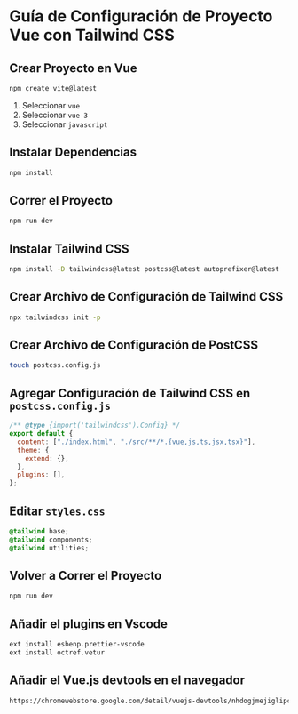 # Guía de Configuración de Proyecto Vue con Tailwind CSS

## Crear Proyecto en Vue

```bash
npm create vite@latest
```

1. Seleccionar `vue`
2. Seleccionar `vue 3`
3. Seleccionar `javascript`

## Instalar Dependencias

```bash
npm install
```

## Correr el Proyecto

```bash
npm run dev
```

## Instalar Tailwind CSS

```bash
npm install -D tailwindcss@latest postcss@latest autoprefixer@latest
```

## Crear Archivo de Configuración de Tailwind CSS

```bash
npx tailwindcss init -p
```

## Crear Archivo de Configuración de PostCSS

```bash
touch postcss.config.js
```

## Agregar Configuración de Tailwind CSS en `postcss.config.js`

```js
/** @type {import('tailwindcss').Config} */
export default {
  content: ["./index.html", "./src/**/*.{vue,js,ts,jsx,tsx}"],
  theme: {
    extend: {},
  },
  plugins: [],
};
```

## Editar `styles.css`

```css
@tailwind base;
@tailwind components;
@tailwind utilities;
```

## Volver a Correr el Proyecto

```bash
npm run dev
```

## Añadir el plugins en Vscode

```bash
ext install esbenp.prettier-vscode
ext install octref.vetur
```

## Añadir el Vue.js devtools en el navegador

```bash
https://chromewebstore.google.com/detail/vuejs-devtools/nhdogjmejiglipccpnnnanhbledajbpd
```
